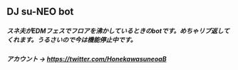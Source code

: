 ## DJ su-NEO bot

##### スネ夫がEDMフェスでフロアを沸かしているときのbotです。めちゃリプ返してくれます。うるさいので今は機能停止中です。
<!--##### bot機能は今停止しています。こちらから稼働時の様子がわかります　→　https://www.resume.id/yudai_yamamoto/works -->
##### アカウント → https://twitter.com/HonekawasuneoaB
